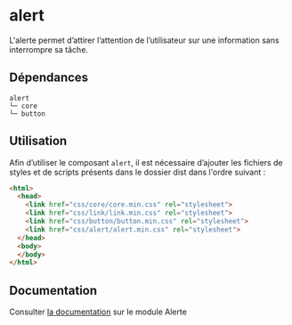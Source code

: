 # alert

L'alerte permet d’attirer l’attention de l’utilisateur sur une information sans interrompre sa tâche.

## Dépendances
```shell
alert
└─ core
└─ button
```

## Utilisation
Afin d’utiliser le composant `alert`, il est nécessaire d’ajouter les fichiers de styles et de scripts présents dans le dossier dist dans l'ordre suivant :
```html
<html>
  <head>
    <link href="css/core/core.min.css" rel="stylesheet">
    <link href="css/link/link.min.css" rel="stylesheet">
    <link href="css/button/button.min.css" rel="stylesheet">
    <link href="css/alert/alert.min.css" rel="stylesheet">
  </head>
  <body>
  </body>
</html>
```

## Documentation

Consulter [la documentation](https://gouvfr.atlassian.net/wiki/spaces/DB/pages/736362500) sur le module Alerte